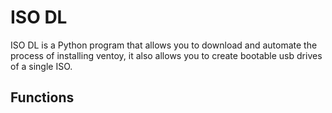 # ISO DL

ISO DL is a Python program that allows you to download and automate the process of installing ventoy, it also allows you to create bootable usb drives of a single ISO.

## Functions
